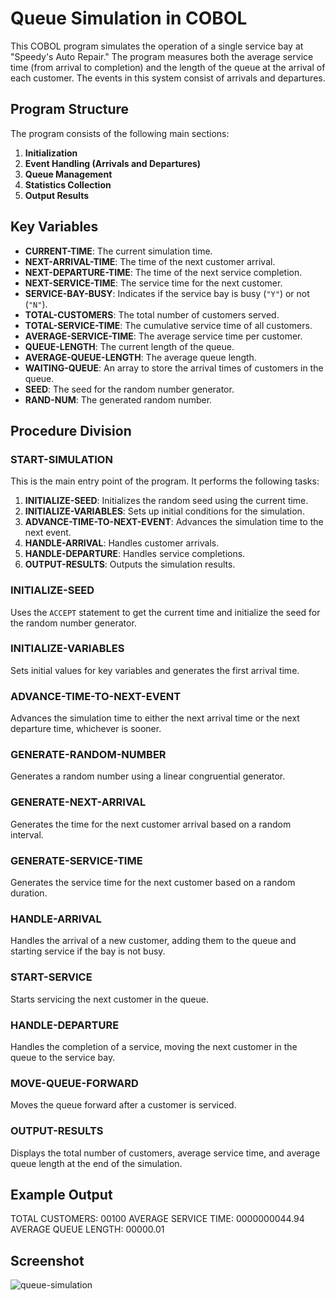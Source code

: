# Queue Simulation in COBOL

This COBOL program simulates the operation of a single service bay at "Speedy's Auto Repair." The program measures both the average service time (from arrival to completion) and the length of the queue at the arrival of each customer. The events in this system consist of arrivals and departures.

## Program Structure

The program consists of the following main sections:

1. **Initialization**
2. **Event Handling (Arrivals and Departures)**
3. **Queue Management**
4. **Statistics Collection**
5. **Output Results**

## Key Variables

- **CURRENT-TIME**: The current simulation time.
- **NEXT-ARRIVAL-TIME**: The time of the next customer arrival.
- **NEXT-DEPARTURE-TIME**: The time of the next service completion.
- **NEXT-SERVICE-TIME**: The service time for the next customer.
- **SERVICE-BAY-BUSY**: Indicates if the service bay is busy (`"Y"`) or not (`"N"`).
- **TOTAL-CUSTOMERS**: The total number of customers served.
- **TOTAL-SERVICE-TIME**: The cumulative service time of all customers.
- **AVERAGE-SERVICE-TIME**: The average service time per customer.
- **QUEUE-LENGTH**: The current length of the queue.
- **AVERAGE-QUEUE-LENGTH**: The average queue length.
- **WAITING-QUEUE**: An array to store the arrival times of customers in the queue.
- **SEED**: The seed for the random number generator.
- **RAND-NUM**: The generated random number.

## Procedure Division

### START-SIMULATION

This is the main entry point of the program. It performs the following tasks:

1. **INITIALIZE-SEED**: Initializes the random seed using the current time.
2. **INITIALIZE-VARIABLES**: Sets up initial conditions for the simulation.
3. **ADVANCE-TIME-TO-NEXT-EVENT**: Advances the simulation time to the next event.
4. **HANDLE-ARRIVAL**: Handles customer arrivals.
5. **HANDLE-DEPARTURE**: Handles service completions.
6. **OUTPUT-RESULTS**: Outputs the simulation results.

### INITIALIZE-SEED

Uses the `ACCEPT` statement to get the current time and initialize the seed for the random number generator.

### INITIALIZE-VARIABLES

Sets initial values for key variables and generates the first arrival time.

### ADVANCE-TIME-TO-NEXT-EVENT

Advances the simulation time to either the next arrival time or the next departure time, whichever is sooner.

### GENERATE-RANDOM-NUMBER

Generates a random number using a linear congruential generator.

### GENERATE-NEXT-ARRIVAL

Generates the time for the next customer arrival based on a random interval.

### GENERATE-SERVICE-TIME

Generates the service time for the next customer based on a random duration.

### HANDLE-ARRIVAL

Handles the arrival of a new customer, adding them to the queue and starting service if the bay is not busy.

### START-SERVICE

Starts servicing the next customer in the queue.

### HANDLE-DEPARTURE

Handles the completion of a service, moving the next customer in the queue to the service bay.

### MOVE-QUEUE-FORWARD

Moves the queue forward after a customer is serviced.

### OUTPUT-RESULTS

Displays the total number of customers, average service time, and average queue length at the end of the simulation.

## Example Output
TOTAL CUSTOMERS: 00100
AVERAGE SERVICE TIME: 0000000044.94
AVERAGE QUEUE LENGTH: 00000.01

## Screenshot
![queue-simulation](https://github.com/user-attachments/assets/e8c68948-034f-43a2-8d59-8dc927e1984f)
